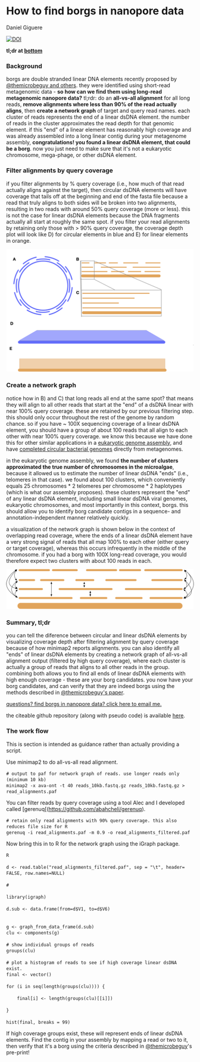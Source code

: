 # How to find borgs in nanopore data 

Daniel Giguere 

[![DOI](https://zenodo.org/badge/391498265.svg)](https://zenodo.org/badge/latestdoi/391498265)

**tl;dr at [bottom](https://github.com/dgiguer/how-to-find-nanopore-borgs#summary-tldr)**

### Background 

borgs are double stranded linear DNA elements recently proposed by [@themicrobeguy and others](https://twitter.com/themicrobeguy/status/1414202238537449473). they were identified using short-read metagenomic data - **so how can we find them using long-read metagenomic nanopore data?** tl;rdr: do an **all-vs-all alignment** for all long reads, **remove alignments where less than 90% of the read actually aligns**, then **create a network graph** of target and query read names. each cluster of reads represents the end of a linear dsDNA element. the number of reads in the cluster approximates the read depth for that genomic element. if this "end" of a linear element has reasonably high coverage and was already assembled into a long linear contig during your metagenome assembly, **congratulations! you found a linear dsDNA element, that could be a borg**. now you just need to make sure that it's not a eukaryotic chromosome, mega-phage, or other dsDNA element. 


### Filter alignments by query coverage

if you filter alignments by % query coverage (i.e., how much of that read actually aligns against the target), then circular dsDNA elements will have coverage that tails off at the beginning and end of the fasta file because a read that truly aligns to both sides will be broken into two alignments, resulting in two reads with around 50% query coverage (more or less). this is not the case for linear dsDNA elements because the DNA fragments actually all start at roughly the same spot. if you filter your read alignments by retaining only those with > 90% query coverage, the coverage depth plot will look like D) for circular elements in blue and E) for linear elements in orange.

![figure1](figs/coverage_figure.png)

### Create a network graph 


notice how in B) and C) that long reads all end at the same spot? that means they will align to all other reads that start at the "end" of a dsDNA linear with near 100% query coverage. these are retained by our previous filtering step. this should only occur throughout the rest of the genome by random chance. so if you have ~ 100X sequencing coverage of a linear dsDNA element, you should have a group of about 100 reads that all align to each other with near 100% query coverage. we know this because we have done this for other similar applications in a [eukaryotic genome assembly](https://www.biorxiv.org/content/10.1101/2021.05.04.442596v1.abstract), and have [completed circular bacterial genomes](https://www.biorxiv.org/content/10.1101/2020.04.08.032540v1) directly from metagenomes. 

in the eukaryotic genome assembly, we found **the number of clusters approximated the true number of chromosomes in the microalgae**, because it allowed us to estimate the number of linear dsDNA "ends" (i.e., telomeres in that case). we found about 100 clusters, which conveniently equals 25 chromosomes * 2 telomeres per chromosome * 2 haplotypes (which is what our assembly proposes). these clusters represent the "end" of any linear dsDNA element, including small linear dsDNA viral genomes, eukaryotic chromosomes, and most importantly in this context, borgs. this should allow you to identify borg candidate contigs in a sequence- and annotation-independent manner relatively quickly.

a visualization of the network graph is shown below in the context of overlapping read coverage, where the ends of a linear dsDNA element have a very strong signal of reads that all map 100% to each other (either query or target coverage), whereas this occurs infrequently in the middle of the chromosome. if you had a borg with 100X long-read coverage, you would therefore expect two clusters with about 100 reads in each. 

![figure2](figs/network_graph.png)

### Summary, tl;dr 

you can tell the diference between circular and linear dsDNA elements by visualizing coverage depth after filtering alignment by query coverage because of how minimap2 reports alignments. you can also identify all "ends" of linear dsDNA elements by creating a network graph of all-vs-all alignment output (filtered by high query coverage), where each cluster is actually a group of reads that aligns to all other reads in the group. combining both allows you to find all ends of linear dsDNA elements with high enough coverage - these are your borg candidates. you now have your borg candidates, and can verify that they are indeed borgs using the methods described in [@themicrobeguy's paper](https://twitter.com/themicrobeguy/status/1414202238537449473).

[questions? find borgs in nanopore data? click here to email me.](mailto:dgiguer@uwo.ca)

the citeable github repository (along with pseudo code) is available [here](https://github.com/dgiguer/how-to-find-nanopore-borgs).

### The work flow 

This is section is intended as guidance rather than actually providing a script. 

Use minimap2 to do all-vs-all read alignment. 

```
# output to paf for network graph of reads. use longer reads only (minimum 10 kb)
minimap2 -x ava-ont -t 40 reads_10kb.fastq.gz reads_10kb.fastq.gz > read_alignments.paf
```

You can filter reads by query coverage using a tool Alec and I developed called [gerenuq[(https://github.com/abahcheli/gerenuq). 

```
# retain only read alignments with 90% query coverage. this also reduces file size for R
gerenuq -i read_alignments.paf -m 0.9 -o read_alignments_filtered.paf
```

Now bring this in to R for the network graph using the iGraph package. 

```
R

d <- read.table("read_alignments_filtered.paf", sep = "\t", header= FALSE, row.names=NULL)

# 

library(igraph)

d.sub <- data.frame(from=d$V1, to=d$V6)


g <- graph_from_data_frame(d.sub)
clu <- components(g)

# show individual groups of reads 
groups(clu)

# plot a histogram of reads to see if high coverage linear dsDNA exist.  
final <- vector()

for (i in seq(length(groups(clu)))) {
    
    final[i] <- length(groups(clu)[[i]])
    
}

hist(final, breaks = 99)
```

If high coverage groups exist, these will represent ends of linear dsDNA elements. Find the contig in your assembly by mapping a read or two to it, then verify that it's a borg using the criteria described in [@themicrobeguy](https://twitter.com/themicrobeguy)'s pre-print!
 

